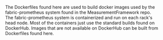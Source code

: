 The Dockerfiles found here are used to build docker images used by the fabric-prometheus system found in the MeasurementFramework repo.  
The fabric-prometheus system is containerized and run on each rack's head node. Most of the containers just use the standard builds found on DockerHub.  Images that are not available on DockerHub can be built from Dockerfiles found here.   

